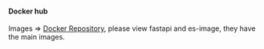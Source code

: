 #### Docker hub 
Images => [Docker Repository](https://hub.docker.com/repositories/unknown77777), please view fastapi and es-image, they have the main images. 
